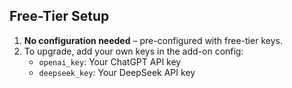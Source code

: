 ## Free-Tier Setup
1. **No configuration needed** – pre-configured with free-tier keys.
2. To upgrade, add your own keys in the add-on config:
   - `openai_key`: Your ChatGPT API key
   - `deepseek_key`: Your DeepSeek API key
